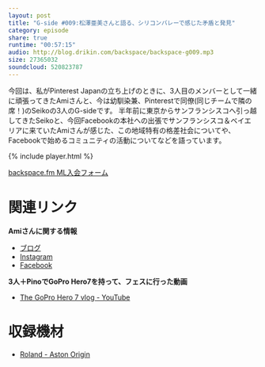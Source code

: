 ```yaml
---
layout: post
title: "G-side #009:松澤亜美さんと語る、シリコンバレーで感じた矛盾と発見"
category: episode
share: true
runtime: "00:57:15"
audio: http://blog.drikin.com/backspace/backspace-g009.mp3
size: 27365032
soundcloud: 520823787
---
```


今回は、私がPinterest Japanの立ち上げのときに、3人目のメンバーとして一緒に頑張ってきたAmiさんと、今は幼馴染兼、Pinterestで同僚(同じチームで隣の席！)のSeikoの3人のG-sideです。
半年前に東京からサンフランシスコへ引っ越してきたSeikoと、今回Facebookの本社への出張でサンフランシスコ＆ベイエリアに来ていたAmiさんが感じた、この地域特有の格差社会についてや、Facebookで始めるコミュニティの活動についてなどを語っています。

{% include player.html %}

[backspace.fm ML入会フォーム](http://backspace.us11.list-manage.com/subscribe?u=09c933bd3997c1d16dbed156a&id=84b6529b91)

# 関連リンク

**Amiさんに関する情報**
* [ブログ](http://ami-go-trip.com/)
* [Instagram](https://www.instagram.com/amiiii0624/)
* [Facebook](https://www.facebook.com/ami.matsuzawa.1)

**3人＋PinoでGoPro Hero7を持って、フェスに行った動画**
* [The GoPro Hero 7 vlog - YouTube](https://www.youtube.com/watch?v=cy8R3ZewMwE)

# 収録機材

* [Roland - Aston Origin](http://amzn.asia/1OwAZ0w)
